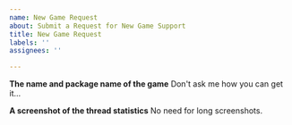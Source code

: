```yaml
---
name: New Game Request
about: Submit a Request for New Game Support
title: New Game Request
labels: ''
assignees: ''

---
```


**The name and package name of the game**
Don't ask me how you can get it…

**A screenshot of the thread statistics**
No need for long screenshots.
